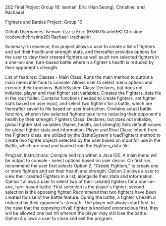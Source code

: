 202 Final Project Group 10: Iseman, Eric (Han Seong), Christine, and Rachaeal

Fighters and Battles Project: Group 10

Github Usernames:
	Iseman: (izz-j)
	Eric: (HK651ScarletEK)
	Christine: (codewithchristine20)
	Rachael: (rachaeln)

Summary:
In essence, this project allows a user to create a list of fighters and set their health and strength stats, and thereafter provides options for the user to
view their created fighters as well as pit two selected fighters in a one-on-one, turn-based battle wherein a fighter's health is reduced by their opponent's
strength. 

List of features:
Classes - Main Class: 
		Runs the main method to output a main menu interface to console.
		Allows user to select menu options and execute their functions.
	  BattleSystem Class: 
		Declares, but does not initialize, player and rival fighter stat variables.
		Creates the Fighters_data file in the root folder.
		Contains functions needed to create fighters, set fighter stats based on user input, and select two fighters for a battle, which are thereafter saved to file based on user instruction.
		Contains actual battle function, wherein two selected fighters take turns reducing their opponent's health by their strength.
	  Fighters Class: 
		Declares, but does not initialize, global fighter stat variables (Name, health, and strength)
		Sets default values for global fighter stats and information.
	  Player and Rival Class:
		Inherit from the Fighters class, are utilized by the BattleSystem's loadFighters method to create two fighter objects selected by the user based on input for use in the Battle, which are read and loaded from the Fighters_data file.

Program Instructions:
Compile and run within a Java IDE. A main menu will be output to console - select options based on user desire. 
On first run, recommend the user first selects Option 2, "Create Fighters," to create one or more fighters and set their health and strength.
Option 3 allows a user to view their created Fighters in a list, alongside their stats and information.
Option 1 allows a user to select two of their created fighters for a one-on-one, turn-based battle. First selection is the player's fighter; second selection is the opposing fighter.
Recommend that two fighters have been created for use of the Battle feature.
During the battle, a fighter's health is reduced by their opponent's strength. The player will always start first. In the case that the opposing (rival) fighter is knocked unconscious first, they will be allowed one last hit wherein the player may still lose the battle.
Option 4 allows a user to close and exit the program.
		
		       
